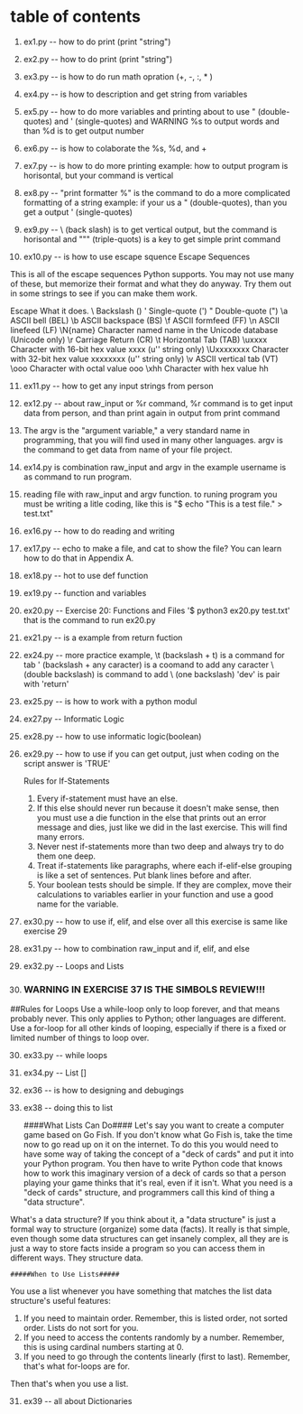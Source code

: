 # table of contents


1. ex1.py -- how to do print (print "string")
2. ex2.py -- how to do print (print "string")
3. ex3.py -- is how to do run math opration (+, -, :, * )
4. ex4.py -- is how to description and get string from variables

5. ex5.py -- how to do more variables and printing
about to use " (double-quotes) and ' (single-quotes) and
WARNING %s to output words and than %d is to get output number

6. ex6.py -- is how to colaborate the %s, %d, and +
7. ex7.py -- is how to do more printing
example: how to output program is horisontal, but your command is vertical
8. ex8.py -- "print formatter %" is the command  to do a more complicated formatting of a string
example: if your us a " (double-quotes), than you get a output ' (single-quotes)
9. ex9.py --  \ (back slash) is to get vertical output, but the command is horisontal
and """ (triple-quots) is a key to get simple print command

10. ex10.py -- is how to use escape squence
Escape Sequences

This is all of the escape sequences Python supports. You may not use many of these, but memorize their format and what they do anyway. Try them out in some strings to see if you can make them work.

Escape	What it does.
\\	       Backslash                                     (\)
\'	       Single-quote                                  (')
\"	       Double-quote                                  (")
\a	       ASCII bell                                    (BEL)
\b	       ASCII backspace                               (BS)
\f	       ASCII formfeed                                (FF)
\n	       ASCII linefeed                                (LF)
\N{name}	 Character named name in the Unicode database  (Unicode only)
\r	       Carriage Return                               (CR)
\t	       Horizontal Tab                                (TAB)
\uxxxx	   Character with 16-bit hex value xxxx          (u'' string only)
\Uxxxxxxxx Character with 32-bit hex value xxxxxxxx      (u'' string only)
\v	       ASCII vertical tab                            (VT)
\ooo	     Character with octal value ooo
\xhh	     Character with hex value hh


11. ex11.py -- how to get any input strings from person

12. ex12.py -- about raw_input or %r command, %r command is to get input data from person, and than print again in output from print command

13. The argv is the "argument variable," a very standard name in programming, that you will find used in many other languages. argv is the command to get data from name of your file project.

14. ex14.py is combination raw_input and argv
in the example username is as command to run program.

15. reading file with raw_input and argv function.
to runing program you must be writing a litle coding, like this is "$ echo "This is a test file." > test.txt"

16. ex16.py -- how to do reading and writing

17. ex17.py -- echo to make a file, and cat to show the file? You can learn how to do that in Appendix A.

18. ex18.py -- hot to use def function

19. ex19.py -- function and variables

20. ex20.py -- Exercise 20: Functions and Files
   '$ python3 ex20.py test.txt' that is the command to run ex20.py

21. ex21.py -- is a example from return fuction
22. ex24.py -- more practice example,
\t (backslash + t) is a command for tab
\' (backslash + any caracter) is a coomand to add any caracter
\\ (double backslash) is command to add \ (one backslash)
'dev' is pair with 'return'

23. ex25.py -- is how to work with a python modul

24. ex27.py -- Informatic Logic

25. ex28.py -- how to use informatic logic(boolean)

26. ex29.py -- how to use if
you can get output, just when coding on the script answer is 'TRUE'

    Rules for If-Statements
    1. Every if-statement must have an else.
    2. If this else should never run because it doesn't make sense,
       then you must use a die function in the else that prints out an error message and dies,
       just like we did in the last exercise. This will find many errors.
    3. Never nest if-statements more than two deep and always try to do them one deep.
    4. Treat if-statements like paragraphs,
       where each if-elif-else grouping is like a set of sentences.
       Put blank lines before and after.
    5. Your boolean tests should be simple.
       If they are complex,
       move their calculations to variables earlier in your function and use a good name for the variable.

27. ex30.py -- how to use if, elif, and else
over all this exercise is same like exercise 29

28. ex31.py -- how to combination raw_input and if, elif, and else

29. ex32.py -- Loops and Lists

30. ### WARNING IN EXERCISE 37 IS THE SIMBOLS REVIEW!!!
##Rules for Loops
Use a while-loop only to loop forever, and that means probably never. This only applies to Python; other languages are different.
Use a for-loop for all other kinds of looping, especially if there is a fixed or limited number of things to loop over.

30. ex33.py -- while loops

31. ex34.py -- List []

32. ex36 -- is how to designing and debugings

33. ex38 -- doing this to list

    ####What Lists Can Do####
Let's say you want to create a computer game based on Go Fish.
If you don't know what Go Fish is, take the time now to go read up on it on the internet.
To do this you would need to have some way of taking the concept of a "deck of cards" and put it into your Python program.
You then have to write Python code that knows how to work this imaginary version of a deck of cards so that a person playing your game thinks that it's real, even if it isn't.
What you need is a "deck of cards" structure, and programmers call this kind of thing a "data structure".

What's a data structure? If you think about it,
a "data structure" is just a formal way to structure (organize) some data (facts).
It really is that simple, even though some data structures can get insanely complex,
all they are is just a way to store facts inside a program so you can access them in different ways.
They structure data.

    #####When to Use Lists#####
You use a list whenever you have something that matches the list data structure's useful features:
1. If you need to maintain order.
   Remember, this is listed order, not sorted order.
    Lists do not sort for you.
2. If you need to access the contents randomly by a number.
   Remember, this is using cardinal numbers starting at 0.
3. If you need to go through the contents linearly (first to last).
   Remember, that's what for-loops are for.

Then that's when you use a list.


31. ex39 -- all about Dictionaries